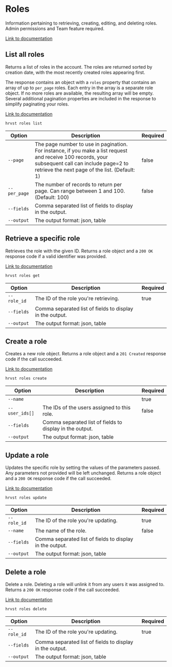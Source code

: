 # Roles

Information pertaining to retrieving, creating, editing, and deleting roles. Admin permissions and Team feature required.

[Link to documentation](https://help.getharvest.com/api-v2/roles-api/roles/roles/)

## List all roles

Returns a list of roles in the account. The roles are returned sorted by creation date, with the most recently created roles appearing first.

The response contains an object with a `roles` property that contains an array of up to `per_page` roles. Each entry in the array is a separate role object. If no more roles are available, the resulting array will be empty. Several additional pagination properties are included in the response to simplify paginating your roles.

[Link to documentation](https://help.getharvest.com/api-v2/roles-api/roles/roles/#list-all-roles)

```
hrvst roles list
```

| Option       | Description                                                                                                                                                                                         | Required |
| ------------ | --------------------------------------------------------------------------------------------------------------------------------------------------------------------------------------------------- | -------- |
| `--page`     | The page number to use in pagination. For instance, if you make a list request and receive 100 records, your subsequent call can include page=2 to retrieve the next page of the list. (Default: 1) | false    |
| `--per_page` | The number of records to return per page. Can range between 1 and 100. (Default: 100)                                                                                                               | false    |
| `--fields`   | Comma separated list of fields to display in the output.                                                                                                                                            |          |
| `--output`   | The output format: json, table                                                                                                                                                                      |          |

## Retrieve a specific role

Retrieves the role with the given ID. Returns a role object and a `200 OK` response code if a valid identifier was provided.

[Link to documentation](https://help.getharvest.com/api-v2/roles-api/roles/roles/#retrieve-a-role)

```
hrvst roles get
```

| Option      | Description                                              | Required |
| ----------- | -------------------------------------------------------- | -------- |
| `--role_id` | The ID of the role you're retrieving.                    | true     |
| `--fields`  | Comma separated list of fields to display in the output. |          |
| `--output`  | The output format: json, table                           |          |

## Create a role

Creates a new role object. Returns a role object and a `201 Created` response code if the call succeeded.

[Link to documentation](https://help.getharvest.com/api-v2/roles-api/roles/roles/#create-a-role)

```
hrvst roles create
```

| Option         | Description                                              | Required |
| -------------- | -------------------------------------------------------- | -------- |
| `--name`       |                                                          | true     |
| `--user_ids[]` | The IDs of the users assigned to this role.              | false    |
| `--fields`     | Comma separated list of fields to display in the output. |          |
| `--output`     | The output format: json, table                           |          |

## Update a role

Updates the specific role by setting the values of the parameters passed. Any parameters not provided will be left unchanged. Returns a role object and a `200 OK` response code if the call succeeded.

[Link to documentation](https://help.getharvest.com/api-v2/roles-api/roles/roles/#update-a-role)

```
hrvst roles update
```

| Option      | Description                                              | Required |
| ----------- | -------------------------------------------------------- | -------- |
| `--role_id` | The ID of the role you're updating.                      | true     |
| `--name`    | The name of the role.                                    | false    |
| `--fields`  | Comma separated list of fields to display in the output. |          |
| `--output`  | The output format: json, table                           |          |

## Delete a role

Delete a role. Deleting a role will unlink it from any users it was assigned to. Returns a `200 OK` response code if the call succeeded.

[Link to documentation](https://help.getharvest.com/api-v2/roles-api/roles/roles/#delete-a-role)

```
hrvst roles delete
```

| Option      | Description                                              | Required |
| ----------- | -------------------------------------------------------- | -------- |
| `--role_id` | The ID of the role you're updating.                      | true     |
| `--fields`  | Comma separated list of fields to display in the output. |          |
| `--output`  | The output format: json, table                           |          |
